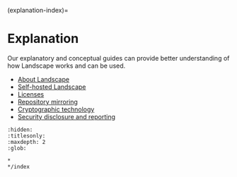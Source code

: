 (explanation-index)=
# Explanation

Our explanatory and conceptual guides can provide better understanding of how Landscape works and can be used.

- [About Landscape](/docs/explanation/landscape/about-landscape)
- [Self-hosted Landscape](/docs/explanation/landscape/self-hosted-landscape)
- [Licenses](/docs/explanation/landscape/licenses)
- [Repository mirroring](/docs/explanation/repository-mirroring/repository-mirroring)
- [Cryptographic technology](/docs/explanation/security/cryptographic-technology)
- [Security disclosure and reporting](/docs/explanation/security/disclosure-and-reporting)


```{toctree}
:hidden:
:titlesonly:
:maxdepth: 2
:glob:

*
*/index
